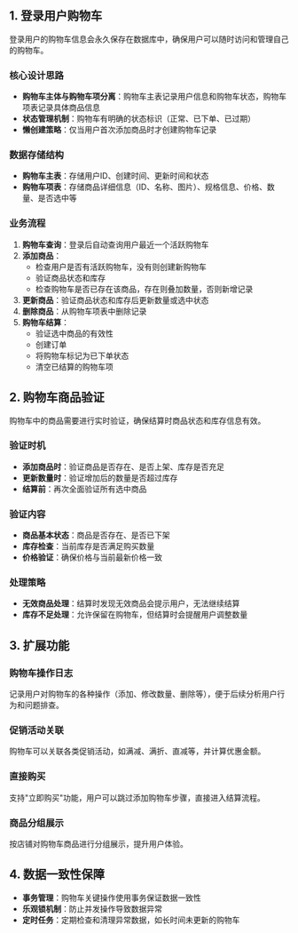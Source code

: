 
## 1. 登录用户购物车

登录用户的购物车信息会永久保存在数据库中，确保用户可以随时访问和管理自己的购物车。

### 核心设计思路

- **购物车主体与购物车项分离**：购物车主表记录用户信息和购物车状态，购物车项表记录具体商品信息
- **状态管理机制**：购物车有明确的状态标识（正常、已下单、已过期）
- **懒创建策略**：仅当用户首次添加商品时才创建购物车记录

### 数据存储结构

- **购物车主表**：存储用户ID、创建时间、更新时间和状态
- **购物车项表**：存储商品详细信息（ID、名称、图片）、规格信息、价格、数量、是否选中等

### 业务流程

1. **购物车查询**：登录后自动查询用户最近一个活跃购物车
2. **添加商品**：
    - 检查用户是否有活跃购物车，没有则创建新购物车
    - 验证商品状态和库存
    - 检查购物车是否已存在该商品，存在则叠加数量，否则新增记录
3. **更新商品**：验证商品状态和库存后更新数量或选中状态
4. **删除商品**：从购物车项表中删除记录
5. **购物车结算**：
    - 验证选中商品的有效性
    - 创建订单
    - 将购物车标记为已下单状态
    - 清空已结算的购物车项

## 2. 购物车商品验证

购物车中的商品需要进行实时验证，确保结算时商品状态和库存信息有效。

### 验证时机

- **添加商品时**：验证商品是否存在、是否上架、库存是否充足
- **更新数量时**：验证增加后的数量是否超过库存
- **结算前**：再次全面验证所有选中商品

### 验证内容

- **商品基本状态**：商品是否存在、是否已下架
- **库存检查**：当前库存是否满足购买数量
- **价格验证**：确保价格与当前最新价格一致

### 处理策略

- **无效商品处理**：结算时发现无效商品会提示用户，无法继续结算
- **库存不足处理**：允许保留在购物车，但结算时会提醒用户调整数量

## 3. 扩展功能

### 购物车操作日志

记录用户对购物车的各种操作（添加、修改数量、删除等），便于后续分析用户行为和问题排查。

### 促销活动关联

购物车可以关联各类促销活动，如满减、满折、直减等，并计算优惠金额。

### 直接购买

支持"立即购买"功能，用户可以跳过添加购物车步骤，直接进入结算流程。

### 商品分组展示

按店铺对购物车商品进行分组展示，提升用户体验。

## 4. 数据一致性保障

- **事务管理**：购物车关键操作使用事务保证数据一致性
- **乐观锁机制**：防止并发操作导致数据异常
- **定时任务**：定期检查和清理异常数据，如长时间未更新的购物车